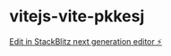 # vitejs-vite-pkkesj

[Edit in StackBlitz next generation editor ⚡️](https://stackblitz.com/~/github.com/jamesgernuck/vitejs-vite-pkkesj)